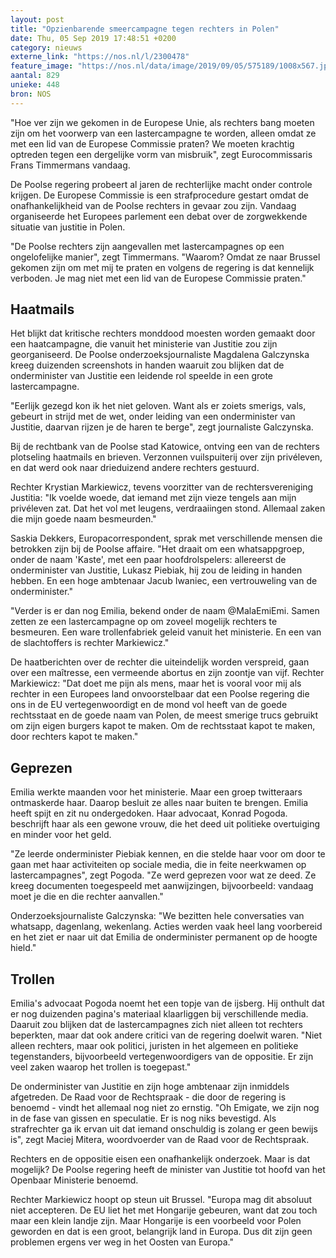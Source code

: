 ```yaml
---
layout: post
title: "Opzienbarende smeercampagne tegen rechters in Polen"
date: Thu, 05 Sep 2019 17:48:51 +0200
category: nieuws
externe_link: "https://nos.nl/l/2300478"
feature_image: "https://nos.nl/data/image/2019/09/05/575189/1008x567.jpg"
aantal: 829
unieke: 448
bron: NOS
---
```


<p>"Hoe ver zijn we gekomen in de Europese Unie, als rechters bang moeten zijn om het voorwerp van een lastercampagne te worden, alleen omdat ze met een lid van de Europese Commissie praten? We moeten krachtig optreden tegen een dergelijke vorm van misbruik", zegt Eurocommissaris Frans Timmermans vandaag.</p>
<p>De Poolse regering probeert al jaren de rechterlijke macht onder controle krijgen. De Europese Commissie is een strafprocedure gestart omdat de onafhankelijkheid van de Poolse rechters in gevaar zou zijn. Vandaag organiseerde het Europees parlement een debat over de zorgwekkende situatie van justitie in Polen.</p>
<p>"De Poolse rechters zijn aangevallen met lastercampagnes op een ongelofelijke manier", zegt Timmermans. "Waarom? Omdat ze naar Brussel gekomen zijn om met mij te praten en volgens de regering is dat kennelijk verboden. Je mag niet met een lid van de Europese Commissie praten."</p>
<h2>Haatmails</h2>
<p>Het blijkt dat kritische rechters monddood moesten worden gemaakt door een haatcampagne, die vanuit het ministerie van Justitie zou zijn georganiseerd. De Poolse onderzoeksjournaliste Magdalena Galczynska kreeg duizenden screenshots in handen waaruit zou blijken dat de onderminister van Justitie een leidende rol speelde in een grote lastercampagne.</p>
<p>"Eerlijk gezegd kon ik het niet geloven. Want als er zoiets smerigs, vals, gebeurt in strijd met de wet, onder leiding van een onderminister van Justitie, daarvan rijzen je de haren te berge", zegt journaliste Galczynska.</p>
<p>Bij de rechtbank van de Poolse stad Katowice, ontving een van de rechters plotseling haatmails en brieven. Verzonnen vuilspuiterij over zijn privéleven, en dat werd ook naar drieduizend andere rechters gestuurd.</p>
<p>Rechter Krystian Markiewicz, tevens voorzitter van de rechtersvereniging Justitia: "Ik voelde woede, dat iemand met zijn vieze tengels aan mijn privéleven zat. Dat het vol met leugens, verdraaiingen stond. Allemaal zaken die mijn goede naam besmeurden."</p>
<p>Saskia Dekkers, Europacorrespondent, sprak met verschillende mensen die betrokken zijn bij de Poolse affaire. "Het draait om een whatsappgroep, onder de naam 'Kaste', met een paar hoofdrolspelers: allereerst de onderminister van Justitie, Lukasz Piebiak, hij zou de leiding in handen hebben. En een hoge ambtenaar Jacub Iwaniec, een vertrouweling van de onderminister."</p>
<p>"Verder is er dan nog Emilia, bekend onder de naam @MalaEmiEmi. Samen zetten ze een lastercampagne op om zoveel mogelijk rechters te besmeuren. Een ware trollenfabriek geleid vanuit het ministerie. En een van de slachtoffers is rechter Markiewicz."</p>
<p>De haatberichten over de rechter die uiteindelijk worden verspreid, gaan over een maîtresse, een vermeende abortus en zijn zoontje van vijf. Rechter Markiewicz: "Dat doet me pijn als mens, maar het is vooral voor mij als rechter in een Europees land onvoorstelbaar dat een Poolse regering die ons in de EU vertegenwoordigt en de mond vol heeft van de goede rechtsstaat en de goede naam van Polen, de meest smerige trucs gebruikt om zijn eigen burgers kapot te maken. Om de rechtsstaat kapot te maken, door rechters kapot te maken."</p>
<h2>Geprezen</h2>
<p>Emilia werkte maanden voor het ministerie. Maar een groep twitteraars ontmaskerde haar. Daarop besluit ze alles naar buiten te brengen. Emilia heeft spijt en zit nu ondergedoken. Haar advocaat, Konrad Pogoda. beschrijft haar als een gewone vrouw, die het deed uit politieke overtuiging en minder voor het geld.</p>
<p>"Ze leerde onderminister Piebiak kennen, en die stelde haar voor om door te gaan met haar activiteiten op sociale media, die in feite neerkwamen op lastercampagnes", zegt Pogoda. "Ze werd geprezen voor wat ze deed. Ze kreeg documenten toegespeeld met aanwijzingen, bijvoorbeeld: vandaag moet je die en die rechter aanvallen."</p>
<p>Onderzoeksjournaliste Galczynska: "We bezitten hele conversaties van whatsapp, dagenlang, wekenlang. Acties werden vaak heel lang voorbereid en het ziet er naar uit dat Emilia de onderminister permanent op de hoogte hield."</p>
<h2>Trollen</h2>
<p>Emilia's advocaat Pogoda noemt het een topje van de ijsberg. Hij onthult dat er nog duizenden pagina's materiaal klaarliggen bij verschillende media. Daaruit zou blijken dat de lastercampagnes zich niet alleen tot rechters beperkten, maar dat ook andere critici van de regering doelwit waren. "Niet alleen rechters, maar ook politici, juristen in het algemeen en politieke tegenstanders, bijvoorbeeld vertegenwoordigers van de oppositie. Er zijn veel zaken waarop het trollen is toegepast."</p>
<p>De onderminister van Justitie en zijn hoge ambtenaar zijn inmiddels afgetreden. De Raad voor de Rechtspraak - die door de regering is benoemd - vindt het allemaal nog niet zo ernstig. "Oh Emigate, we zijn nog in de fase van gissen en speculatie. Er is nog niks bevestigd. Als strafrechter ga ik ervan uit dat iemand onschuldig is zolang er geen bewijs is", zegt Maciej Mitera, woordvoerder van de Raad voor de Rechtspraak.</p>
<p>Rechters en de oppositie eisen een onafhankelijk onderzoek. Maar is dat mogelijk? De Poolse regering heeft de minister van Justitie tot hoofd van het Openbaar Ministerie benoemd.</p>
<p>Rechter Markiewicz hoopt op steun uit Brussel. "Europa mag dit absoluut niet accepteren. De EU liet het met Hongarije gebeuren, want dat zou toch maar een klein landje zijn. Maar Hongarije is een voorbeeld voor Polen geworden en dat is een groot, belangrijk land in Europa. Dus dit zijn geen problemen ergens ver weg in het Oosten van Europa."</p>
